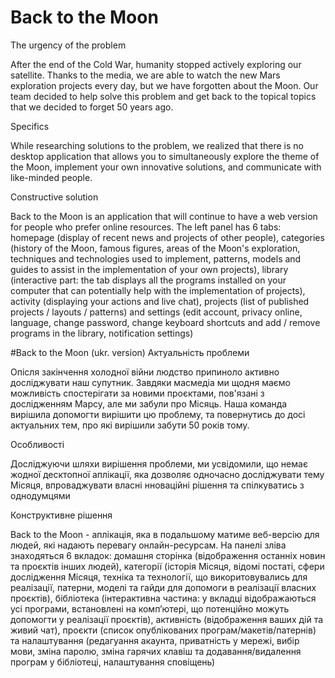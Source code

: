 # Back to the Moon
The urgency of the problem

After the end of the Cold War, humanity stopped actively exploring our satellite. Thanks to the media, we are able to watch the new Mars exploration projects every day, but we have forgotten about the Moon. Our team decided to help solve this problem and get back to the topical topics that we decided to forget 50 years ago.

Specifics

While researching solutions to the problem, we realized that there is no desktop application that allows you to simultaneously explore the theme of the Moon, implement your own innovative solutions, and communicate with like-minded people.

Constructive solution

Back to the Moon is an application that will continue to have a web version for people who prefer online resources. The left panel has 6 tabs: homepage (display of recent news and projects of other people), categories (history of the Moon, famous figures, areas of the Moon's exploration, techniques and technologies used to implement, patterns, models and guides to assist in the implementation of your own projects), library (interactive part: the tab displays all the programs installed on your computer that can potentially help with the implementation of projects), activity (displaying your actions and live chat), projects (list of published projects / layouts / patterns) and settings (edit account, privacy online, language, change password, change keyboard shortcuts and add / remove programs in the library, notification settings)

#Back to the Moon (ukr. version)
Актуальність проблеми

Опісля закінчення холодної війни людство припиноло активно досліджувати наш супутник. Завдяки масмедіа ми щодня маємо можливість спостерігати за новими проєктами, пов'язані з дослідженням Марсу, але ми забули про Місяць. Наша команда вирішила допомогти вирішити цю проблему, та повернутись до досі актуальних тем, про які вирішили забути 50 років тому.

Особливості

Досліджуючи шляхи вирішення проблеми, ми усвідомили, що немає жодної десктопної аплікації, яка дозволяє одночасно досліджувати тему Місяця, впроваджувати власні нноваційні рішення та спілкуватись з однодумцями

Конструктивне рішення

Back to the Moon - аплікація, яка в подальшому матиме веб-версію для людей, які надають перевагу онлайн-ресурсам. На панелі зліва знаходяться 6 вкладок: домашня сторінка (відображення останніх новин та проєктів інших людей), категорії (історія Місяця, відомі постаті, сфери дослідження Місяця, техніка та технології, що викоритовувались для реалізації, патерни, моделі та гайди для допомоги в реалізації власних проєктів), бібліотека (інтерактивна частина: у вкладці відображаються усі програми, встановлені на комп’ютері, що потенційно можуть допомогти у реалізації проєктів), активність (відображення ваших дій та живий чат), проєкти (список опублікованих програм/макетів/патернів) та налаштування (редагуання акаунта, приватність у мережі, вибір мови, зміна паролю, зміна гарячих клавіш та додавання/видалення програм у бібліотеці, налаштування сповіщень)
